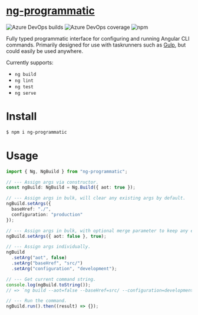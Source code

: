 # [ng-programmatic](https://www.npmjs.com/package/ng-programmatic)

![Azure DevOps builds](https://img.shields.io/azure-devops/build/tobybessant/25ef4e67-35f0-45f9-a969-e4f0fadecea8/1?label=Build)
![Azure DevOps coverage](https://img.shields.io/azure-devops/coverage/tobybessant/ng-programmatic/1?label=Coverage)
![npm](https://img.shields.io/npm/v/ng-programmatic?label=NPM)

Fully typed programmatic interface for configuring and running Angular CLI commands. Primarily designed for use with taskrunners
such as [Gulp](https://gulpjs.com/), but could easily be used anywhere.

Currently supports:

- `ng build`
- `ng lint`
- `ng test`
- `ng serve`

# Install

```bash
$ npm i ng-programmatic
```

# Usage

```ts
import { Ng, NgBuild } from "ng-programmatic";

// --- Assign args via constructor.
const ngBuild: NgBuild = Ng.Build({ aot: true });

// --- Assign args in bulk, will clear any existing args by default.
ngBuild.setArgs({
  baseHref: "./",
  configuration: "production"
});

// --- Assign args in bulk, with optional merge parameter to keep any existing arguments set.
ngBuild.setArgs({ aot: false }, true);

// --- Assign args individually.
ngBuild
  .setArg("aot", false)
  .setArg("baseHref", "src/")
  .setArg("configuration", "development");

// --- Get current command string.
console.log(ngBuild.toString());
// => `ng build --aot=false --baseHref=src/ --configuration=development`

// --- Run the command.
ngBuild.run().then((result) => {});
```
